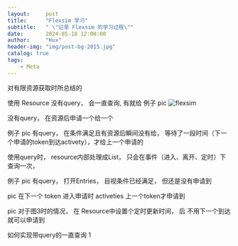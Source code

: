 ```yaml
---
layout:     post
title:      "Flexsim 学习"
subtitle:   " \"记录 Flexsim 的学习过程\""
date:       2024-05-18 12:00:00
author:     "Hux"
header-img: "img/post-bg-2015.jpg"
catalog: true
tags:
    - Meta
---
```



对有限资源获取时所总结的


使用 Resource 没有query， 会一直查询, 有就给
例子 pic
![flexsim](./img/in-post/post-flexsim/flexsim1.png "可选标题")

没有query， 在资源后申请一个给一个

例子 pic
有query， 在条件满足且有资源后瞬间没有给，  等待了一段时间（下一个申请的token到达activety），才给上一个申请的



使用query时， resource内部处理成List， 只会在事件（进入、离开、定时）下查询一次， 

例子 pic
有query， 打开Entries， 目视条件已经满足， 但还是没有申请到

pic
在下一个 token 进入申请时 activeties 上一个token才申请到

pic
对于图3时的情况， 在 Resource中设置个定时更新时间， 后 不用下一个到达就可以申请到

如何实现带query的一直查询
1 




